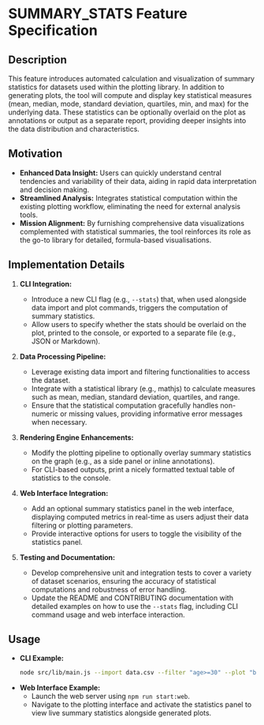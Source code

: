 # SUMMARY_STATS Feature Specification

## Description
This feature introduces automated calculation and visualization of summary statistics for datasets used within the plotting library. In addition to generating plots, the tool will compute and display key statistical measures (mean, median, mode, standard deviation, quartiles, min, and max) for the underlying data. These statistics can be optionally overlaid on the plot as annotations or output as a separate report, providing deeper insights into the data distribution and characteristics.

## Motivation
- **Enhanced Data Insight:** Users can quickly understand central tendencies and variability of their data, aiding in rapid data interpretation and decision making.
- **Streamlined Analysis:** Integrates statistical computation within the existing plotting workflow, eliminating the need for external analysis tools.
- **Mission Alignment:** By furnishing comprehensive data visualizations complemented with statistical summaries, the tool reinforces its role as the go-to library for detailed, formula-based visualisations.

## Implementation Details
1. **CLI Integration:**
   - Introduce a new CLI flag (e.g., `--stats`) that, when used alongside data import and plot commands, triggers the computation of summary statistics.
   - Allow users to specify whether the stats should be overlaid on the plot, printed to the console, or exported to a separate file (e.g., JSON or Markdown).

2. **Data Processing Pipeline:**
   - Leverage existing data import and filtering functionalities to access the dataset.
   - Integrate with a statistical library (e.g., mathjs) to calculate measures such as mean, median, standard deviation, quartiles, and range.
   - Ensure that the statistical computation gracefully handles non-numeric or missing values, providing informative error messages when necessary.

3. **Rendering Engine Enhancements:**
   - Modify the plotting pipeline to optionally overlay summary statistics on the graph (e.g., as a side panel or inline annotations).
   - For CLI-based outputs, print a nicely formatted textual table of statistics to the console.

4. **Web Interface Integration:**
   - Add an optional summary statistics panel in the web interface, displaying computed metrics in real-time as users adjust their data filtering or plotting parameters.
   - Provide interactive options for users to toggle the visibility of the statistics panel.

5. **Testing and Documentation:**
   - Develop comprehensive unit and integration tests to cover a variety of dataset scenarios, ensuring the accuracy of statistical computations and robustness of error handling.
   - Update the README and CONTRIBUTING documentation with detailed examples on how to use the `--stats` flag, including CLI command usage and web interface interaction.

## Usage
- **CLI Example:**
  ```bash
  node src/lib/main.js --import data.csv --filter "age>=30" --plot "bar:age,salary" --stats overlay
  ```
- **Web Interface Example:**
   - Launch the web server using `npm run start:web`.
   - Navigate to the plotting interface and activate the statistics panel to view live summary statistics alongside generated plots.